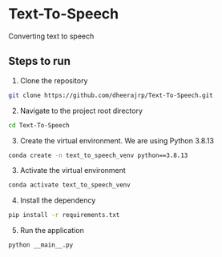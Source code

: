 # Text-To-Speech
Converting text to speech

## Steps to run

1. Clone the repository

```bash
git clone https://github.com/dheerajrp/Text-To-Speech.git
```
2. Navigate to the project root directory
```bash
cd Text-To-Speech
```
3. Create the virtual environment. We are using Python 3.8.13
```bash
conda create -n text_to_speech_venv python==3.8.13
```
3. Activate the virtual environment
```bash
conda activate text_to_speech_venv
```
4. Install the dependency
```bash
pip install -r requirements.txt
```
5. Run the application
```bash
python __main__.py
```